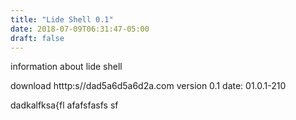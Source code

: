 ```yaml
---
title: "Lide Shell 0.1"
date: 2018-07-09T06:31:47-05:00
draft: false
---
```


information about lide shell

download htttp:s//dad5a6d5a6d2a.com
version 0.1
date: 01.0.1-210

dadkalfksa{fl
afafsfasfs
sf